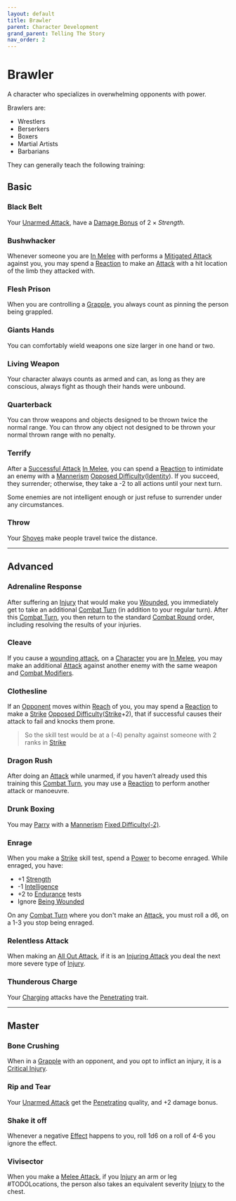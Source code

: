 ```yaml
---
layout: default
title: Brawler
parent: Character Development
grand_parent: Telling The Story
nav_order: 2
---
```


# Brawler

A character who specializes in overwhelming opponents with power.

Brawlers are:

- Wrestlers
- Berserkers
- Boxers
- Martial Artists
- Barbarians

They can generally teach the following training:

## Basic

### Black Belt

Your [Unarmed Attack](Core/Terminology#Unarmed%20Attack), have a [Damage Bonus](Core/Weapons#Damage%20Bonus) of $2 \times Strength$.

### Bushwhacker

Whenever someone you are [In Melee](Core/Effects#In%20Melee) with performs a [Mitigated Attack](Core/Terminology#Mitigated%20Attack) against you, you may spend a [Reaction](Core/Terminology#Reaction) to make an [Attack](Core/Terminology#Attack) with a hit location of the limb they attacked with.

### Flesh Prison

When you are controlling a [Grapple](Core/Special-Combat-Actions#grapple), you always count as pinning the person being grappled.

### Giants Hands

You can comfortably wield weapons one size larger in one hand or two.

### Living Weapon

Your character always counts as armed and can, as long as they are conscious, always fight as though their hands were unbound.

### Quarterback

You can throw weapons and objects designed to be thrown twice the normal range. You can throw any object not designed to be thrown your normal thrown range with no penalty.

### Terrify

After a [Successful Attack](Core/Terminology#Successful%20Attack) [In Melee](Core/Effects#In%20Melee), you can spend a [Reaction](Core/Terminology#Reaction) to intimidate an enemy with a [Mannerism](Core/Communication#Mannerism) [Opposed Difficulty](Core/Skills#Opposed%20Difficulty)([Identity](Core/Spirit#Identity)). If you succeed, they surrender; otherwise, they take a -2 to all actions until your next turn.

Some enemies are not intelligent enough or just refuse to surrender under any circumstances.

### Throw

Your [Shoves](Core/Special-Combat-Actions#Shove) make people travel twice the distance.

---

## Advanced

### Adrenaline Response

After suffering an [Injury](Core/Injury) that would make you [Wounded](Core/Effects#Wounded), you immediately get to take an additional [Combat Turn](Core/Terminology#Combat%20Turn) (in addition to your regular turn). After this [Combat Turn](Core/Terminology#Combat%20Turn), you then return to the standard [Combat Round](Core/Terminology#Combat%20Round) order, including resolving the results of your injuries.

### Cleave

If you cause a [wounding attack](Core/Terminology#Wounding%20Attack), on a [Character](Core/Terminology#Character) you are [In Melee](Core/Effects#In%20Melee), you may make an additional [Attack](Core/Terminology#Attack) against another enemy with the same weapon and [Combat Modifiers](Core/Attacks#Combat%20Modifiers).

### Clothesline

If an [Opponent](Core/Terminology#Opponent) moves within [Reach](Core/Movement#Reach) of you, you may spend a [Reaction](Core/Terminology#Reaction) to make a [Strike](Core/Strength#Strike) [Opposed Difficulty](Core/Skills#Opposed%20Difficulty)([Strike](Core/Strength#Strike)+2), that if successful causes their attack to fail and knocks them prone.

> So the skill test would be at a (-4) penalty against someone with 2 ranks in [Strike](Core/Strength#Strike)

### Dragon Rush

After doing an [Attack](Core/Terminology#Attack) while unarmed, if you haven’t already used this training this [Combat Turn](Core/Terminology#Combat%20Turn), you may use a [Reaction](Core/Terminology#Reaction) to perform another attack or manoeuvre.

### Drunk Boxing

You may [Parry](Core/Special-Combat-Actions#Parry) with a [Mannerism](Core/Communication#Mannerism) [Fixed Difficulty(-2)](Core/Skills#Fixed%20Difficulty).

### Enrage

When you make a [Strike](Core/Strength#Strike) skill test, spend a [Power](Game/Core/Blocks/Power) to become enraged. While enraged, you have:

- +1 [Strength](Core/Strength)
- -1 [Intelligence](Core/Intelligence)
- +2 to [Endurance](Core/Strength#Endurance) tests
- Ignore [Being Wounded](Core/Effects#Wounded)

On any [Combat Turn](Core/Terminology#Combat%20Turn) where you don't make an [Attack](Core/Terminology#Attack), you must roll a d6, on a 1-3 you stop being enraged.

### Relentless Attack

When making an [All Out Attack](Core/Reacting#All%20Out%20Attack), if it is an [Injuring Attack](Core/Terminology#Wounding%20Attack) you deal the next more severe type of [Injury](Core/Injury#Injury).

### Thunderous Charge

Your [Charging](Core/Attack-Bonuses#Charging) attacks have the [Penetrating](Core/Weapon-Traits#Penetrating) trait.

---

## Master

### Bone Crushing

When in a [Grapple](Core/Special-Combat-Actions#grapple) with an opponent, and you opt to inflict an injury, it is a [Critical Injury](Core/Injury#Critical%20Injury).

### Rip and Tear

Your [Unarmed Attack](Core/Terminology#Unarmed%20Attack) get the [Penetrating](Core/Weapon-Traits#Penetrating) quality, and +2 damage bonus.

### Shake it off

Whenever a negative [Effect](Core/Effects) happens to you, roll 1d6 on a roll of 4-6 you ignore the effect.

### Vivisector

When you make a [Melee Attack](Core/Terminology#Melee%20Attack), if you [Injury](Core/Injury) an arm or leg #TODOLocations, the person also takes an equivalent severity [Injury](Core/Injury) to the chest.
